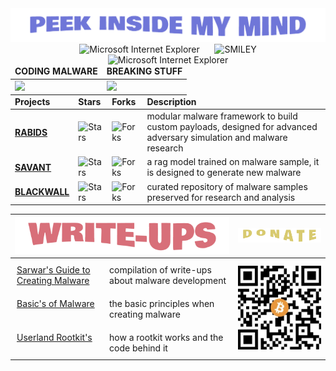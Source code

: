 <div align="center">
  <img src="ASSETS/PEEKIN.png"/>
  <span>&nbsp;&nbsp;&nbsp;&nbsp;</span>  
  <img src="https://raw.githubusercontent.com/BrunnerLivio/brunnerlivio/master/images/ie_logo.gif" alt="Microsoft Internet Explorer" />
  <span>&nbsp;&nbsp;&nbsp;&nbsp;</span>  
  <img src="https://raw.githubusercontent.com/fnky/fnky/fnky/img/smile.gif" alt="SMILEY" style="height: 40px; object-fit: cover;"/>
  <span>&nbsp;&nbsp;&nbsp;&nbsp;</span>  
  <img src="https://raw.githubusercontent.com/BrunnerLivio/brunnerlivio/master/images/noframes.gif" alt="Microsoft Internet Explorer" />

  <table style="margin: auto;">
    <thead>
      <tr>
        <td><b>CODING MALWARE</b></td>
        <td><b>BREAKING STUFF</b></td>
      </tr>
    </thead>
    <tbody>
      <tr>
        <td> 
          <img src="https://media1.giphy.com/media/v1.Y2lkPTc5MGI3NjExdGpzZ2plZzQzNWtiOGlodnFhcGRiNW5rbXdqY3F5dHhnOGQyY3hiaSZlcD12MV9pbnRlcm5hbF9naWZfYnlfaWQmY3Q9cw/5uCNrpW6oqPMuuNhRJ/giphy.gif" style="height: 150px; object-fit: cover;"/>
        </td>
        <td>
          <img src="https://media0.giphy.com/media/v1.Y2lkPTc5MGI3NjExc3NoODViMWwwODJlYWl1cWtqMDE3YXp5a2w5YWhmdWkwcTR1cHR2dSZlcD12MV9pbnRlcm5hbF9naWZfYnlfaWQmY3Q9cw/huSDDCmMrDlEQ6efLN/giphy.gif" style="height: 150px; object-fit: cover;"/>
        </td>
      </tr>
    </tbody>
  </table>
  
  <table style="margin: auto;">
    <thead>
      <tr>
        <td><b>Projects</b></td>
        <td><b>Stars</b></td>
        <td><b>Forks</b></td>
        <td><b>Description</b></td>
      </tr>
    </thead>
    <tbody>
      <tr>
        <td> 
          <a href="https://github.com/sarwaaaar/rabids"><b>RABIDS</b></a>
        </td>
        <td>
          <img alt="Stars" src="https://img.shields.io/github/stars/sarwaaaar/rabids?style=flat-square&labelColor=343b41"/>
        </td>
        <td>
          <img alt="Forks" src="https://img.shields.io/github/forks/sarwaaaar/rabids?style=flat-square&labelColor=343b41"/>
        </td>
        <td>modular malware framework to build custom payloads, designed for advanced adversary simulation and malware research</td>
      </tr>
      <tr>
      <tr>
        <td> 
          <a href="https://github.com/sarwaaaar/savant"><b>SAVANT</b></a>
        </td>
        <td>
          <img alt="Stars" src="https://img.shields.io/github/stars/sarwaaaar/savant?style=flat-square&labelColor=343b41"/>
        </td>
        <td>
          <img alt="Forks" src="https://img.shields.io/github/forks/sarwaaaar/savant?style=flat-square&labelColor=343b41"/>
        </td>
        <td>a rag model trained on malware sample, it is designed to generate new malware</td>
      </tr>
      <tr>
        <td>
          <a href="https://github.com/sarwaaaar/blackwall"><b>BLACKWALL</b></a>
        </td>
        <td>
          <img alt="Stars" src="https://img.shields.io/github/stars/sarwaaaar/blackwall?style=flat-square&labelColor=343b41"/>
        </td>
        <td>
          <img alt="Forks" src="https://img.shields.io/github/forks/sarwaaaar/blackwall?style=flat-square&labelColor=343b41"/>
        </td>
        <td>curated repository of malware samples preserved for research and analysis</td>
      </tr>
    </tbody>
  </table>

<table>
  <thead>
    <tr>
      <th colspan="2" style="text-align: center;">
        <img src="ASSETS/WRITEUPS.png" style="width: 100%; max-width: 350px; object-fit: cover;" />
      </th>

  <th colspan="2" style="text-align: center;">
        <img src="ASSETS/DONATE.png" style="width: 100%; max-width: 150px; object-fit: cover;" />
      </th>
    </tr>
  </thead>
  <tbody>
    <tr>
      <td style="vertical-align: top; padding: 10px;">
        <a href="https://github.com/505sarwarerror/505SARWARERROR/wiki/!!!-Sarwar's-Guide-to-Creating-Malware">Sarwar's Guide to Creating Malware</a>
      </td>
      <td style="vertical-align: top; padding: 10px;">
compilation of write-ups about malware development
      </td>

  <td style="vertical-align: top;" colspan="2" rowspan="3">
        <div style="text-align: center;">
<div style="margin-top: 10px; display: flex; gap: 10px;">
  <img src="ASSETS/QRC.jpg" style="width: 160px; height: auto;" alt="Donate QR Code" />
  <img src="ASSETS/QRCETH.jpg" style="width: 160px; height: auto;" alt="Donate QR Code" />
</div>
        </div>
      </td>
    </tr>

  <tr>
      <td style="vertical-align: top; padding: 10px;">
        <a href="https://github.com/505sarwarerror/505SARWARERROR/wiki/Basic's-of-Malware">Basic's of Malware</a>
      </td>
      <td style="vertical-align: top; padding: 10px;">
        the basic principles when creating malware
      </td>
    </tr>

  <tr>
      <td style="vertical-align: top; padding: 10px;">
        <a href="https://github.com/505sarwarerror/505SARWARERROR/wiki/Userland-Rootkit's-and-the-Code-behind-it">Userland Rootkit's</a>
      </td>
      <td style="vertical-align: top; padding: 10px;">
how a rootkit works and the code behind it
      </td>
    </tr>
  </tbody>
</table>
</div> 
